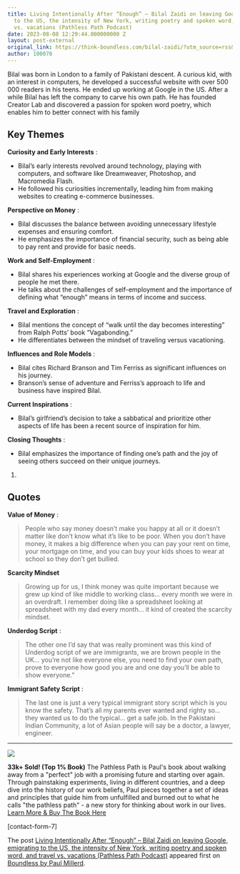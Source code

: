 ```yaml
---
title: Living Intentionally After “Enough” – Bilal Zaidi on leaving Google, emigrating
  to the US, the intensity of New York, writing poetry and spoken word, and travel
  vs. vacations (Pathless Path Podcast)
date: 2023-08-08 12:29:44.000000000 Z
layout: post-external
original_link: https://think-boundless.com/bilal-zaidi/?utm_source=rss&utm_medium=rss&utm_campaign=bilal-zaidi
author: 100078
---
```


Bilal was born in London to a family of Pakistani descent. A curious kid, with an interest in computers, he developed a successful website with over 500 000 readers in his teens. He ended up working at Google in the US. After a while Bilal has left the company to carve his own path. He has founded Creator Lab and discovered a passion for spoken word poetry, which enables him to better connect with his family

## Key Themes

**Curiosity and Early Interests** :

- Bilal’s early interests revolved around technology, playing with computers, and software like Dreamweaver, Photoshop, and Macromedia Flash.
- He followed his curiosities incrementally, leading him from making websites to creating e-commerce businesses.

**Perspective on Money** :

- Bilal discusses the balance between avoiding unnecessary lifestyle expenses and ensuring comfort.
- He emphasizes the importance of financial security, such as being able to pay rent and provide for basic needs.

**Work and Self-Employment** :

- Bilal shares his experiences working at Google and the diverse group of people he met there.
- He talks about the challenges of self-employment and the importance of defining what “enough” means in terms of income and success.

**Travel and Exploration** :

- Bilal mentions the concept of “walk until the day becomes interesting” from Ralph Potts’ book “Vagabonding.”
- He differentiates between the mindset of traveling versus vacationing.

**Influences and Role Models** :

- Bilal cites Richard Branson and Tim Ferriss as significant influences on his journey.
- Branson’s sense of adventure and Ferriss’s approach to life and business have inspired Bilal.

**Current Inspirations** :

- Bilal’s girlfriend’s decision to take a sabbatical and prioritize other aspects of life has been a recent source of inspiration for him.

**Closing Thoughts** :

- Bilal emphasizes the importance of finding one’s path and the joy of seeing others succeed on their unique journeys.

1. 

## Quotes

**Value of Money** :

> People who say money doesn’t make you happy at all or it doesn’t matter like don’t know what it’s like to be poor. When you don’t have money, it makes a big difference when you can pay your rent on time, your mortgage on time, and you can buy your kids shoes to wear at school so they don’t get bullied.

**Scarcity Mindset**

> Growing up for us, I think money was quite important because we grew up kind of like middle to working class… every month we were in an overdraft. I remember doing like a spreadsheet looking at spreadsheet with my dad every month… it kind of created the scarcity mindset.

**Underdog Script** :

> The other one I’d say that was really prominent was this kind of Underdog script of we are immigrants, we are brown people in the UK… you’re not like everyone else, you need to find your own path, prove to everyone how good you are and one day you’ll be able to show everyone.”

**Immigrant Safety Script** :

> The last one is just a very typical immigrant story script which is you know the safety. That’s all my parents ever wanted and righty so… they wanted us to do the typical… get a safe job. In the Pakistani Indian Community, a lot of Asian people will say be a doctor, a lawyer, engineer.

* * *
 ![](https://i1.wp.com/think-boundless.com/wp-content/uploads/2022/01/Picture2.png?resize=140%2C175&ssl=1)

**33k+ Sold! (Top 1% Book)** The Pathless Path is Paul's book about walking away from a "perfect" job with a promising future and starting over again. Through painstaking experiments, living in different countries, and a deep dive into the history of our work beliefs, Paul pieces together a set of ideas and principles that guide him from unfulfilled and burned out to what he calls "the pathless path" - a new story for thinking about work in our lives. [Learn More & Buy The Book Here](https://think-boundless.com/the-pathless-path/)

[contact-form-7]

The post [Living Intentionally After “Enough” – Bilal Zaidi on leaving Google, emigrating to the US, the intensity of New York, writing poetry and spoken word, and travel vs. vacations (Pathless Path Podcast)](https://think-boundless.com/bilal-zaidi/) appeared first on [Boundless by Paul Millerd](https://think-boundless.com).


